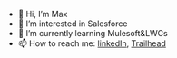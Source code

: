 - 👋 Hi, I’m Max
- 👀 I’m interested in Salesforce
- 🌱 I’m currently learning Mulesoft&LWCs
- 📫 How to reach me: 
  <a href="https://www.linkedin.com/in/maximilianwingbermuehle/">linkedIn</a>,
  <a href="https://trailblazer.me/id/wingbermuehle/">Trailhead</a>

